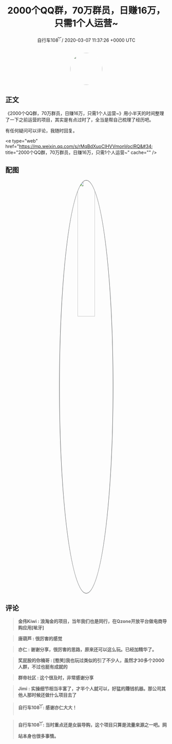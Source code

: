 <h1 align="center">2000个QQ群，70万群员，日赚16万，只需1个人运营~</h1>
<p align="center">
    <a>自行车108ོ / 2020-03-07 11:37:26 &#43;0000 UTC</a>
</p>

<div align="center">
    <img src="https://images.zsxq.com/FkmWsxs1Twgf5oPPk_BNyIRamYR7?e=1590940799&amp;token=kIxbL07-8jAj8w1n4s9zv64FuZZNEATmlU_Vm6zD:uXJ7aU2xjdRuRGDFmfqB7Q8kzCY=" width="100" height="100" style="border:1px solid;border-radius:50%; color:#ffffff"/>
</div>

## 正文

<div>
《2000个QQ群，70万群员，日赚16万，只需1个人运营~》用小半天的时间整理了一下之前运营的项目，其实是有点过时了，全当是帮自己梳理了经历吧。

有任何疑问可以评论，我随时回复。

&lt;e type=&#34;web&#34; href=&#34;https://mp.weixin.qq.com/s/rMqBdXuoCIHVVmonVoclRQ&#34; title=&#34;2000个QQ群，70万群员，日赚16万，只需1个人运营~&#34; cache=&#34;&#34; /&gt;
</div>

## 配图
<div class="image" align="center">

<img src="https://images.zsxq.com/FgtquQoGQJkvNbvfE5RNVF0WmvvQ?e=1590940799&amp;token=kIxbL07-8jAj8w1n4s9zv64FuZZNEATmlU_Vm6zD:9BeIbPcXqeKShYHiBBc_91Xg5fc=" width="33%" height="33%" style="border:1px solid;border-radius:50%; color:#3c3f41"/>

</div>

## 评论

<div align="left">
<div>

<blockquote >
<span> <strong>金伟Kiwi : 浪淘金的项目，当年我们也是同行，在Qzone开放平台做电商导购应用[呲牙] </strong></span>
</blockquote>

<blockquote >
<span> <strong>唐葫芦 : 很厉害的感觉 </strong></span>
</blockquote>

<blockquote >
<span> <strong>亦仁 : 谢谢分享，很厉害的思路，原来还可以这么玩。已经加精华了。 </strong></span>
</blockquote>

<blockquote >
<span> <strong>奖屁股的你楠哥 : [憨笑]我也玩过类似的引了不少人，虽然才30多个2000人群，不过也挺有成就的 </strong></span>
</blockquote>

<blockquote >
<span> <strong>群帝社区 : 这个很及时，非常感谢分享 </strong></span>
</blockquote>

<blockquote >
<span> <strong>Jimi : 实操细节相当丰富了，才半个人就可以，好猛的賺钱机器。那公司其他人那时候还做什么项目去了 </strong></span>
</blockquote>

<blockquote >
<span> <strong>自行车108ོ : 感谢亦仁大大！ </strong></span>
</blockquote>

<blockquote >
<span> <strong>自行车108ོ : 当时重点还是女装导购，这个项目只算是流量来源之一吧。网站本身也很多事情。 </strong></span>
</blockquote>

</div>
</div>